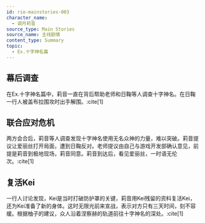 ```yaml
---
id: rio-mainstories-003
character_name: 
  - 调月莉音
source_type: Main Stories
source_name: 主线剧情
content_type: Summary
topic:
  - Ex.十字神名篇
---
```

## 幕后调查
在Ex.十字神名篇中，莉音一直在背后帮助老师和日鞠等人调查十字神名。在日鞠一行人被盖布拉围攻时出手解围。:cite[1]

## 联合应对危机
两方会合后，莉音等人调查发现十字神名使用无名众神的力量，难以突破。莉音提议让爱丽丝打开局面，遭到日鞠反对。老师提议由自己与游戏开发部确认意见，前提是莉音到极地现场，莉音同意。莉音到达后，看见爱丽丝，一时语无伦次。:cite[1]

## 复活Kei
一行人讨论发现，Kei是当时打破防护罩的关键，莉音用Kei残留的资料复活Kei，还为Kei准备了新的身体。这时无限光前来宣战，表示对方只有三天时间，刻不容缓。根据柚子的建议，众人沿着涅察赫的轨道前往十字神名的深处。:cite[1]